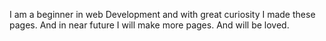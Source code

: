 I am a beginner in web Development and with great curiosity I made these pages.
And in near future I will make more pages.
And will be loved.

